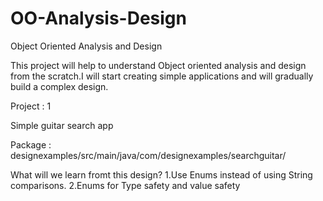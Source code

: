 # OO-Analysis-Design
Object Oriented Analysis and Design 

This project will help to understand Object oriented analysis and design from the scratch.I will start creating simple applications and will gradually build a complex design.

Project : 1 

Simple guitar search app

Package : designexamples/src/main/java/com/designexamples/searchguitar/

What will we learn fromt this design?
  1.Use Enums instead of using String comparisons.
  2.Enums for Type safety and value safety
